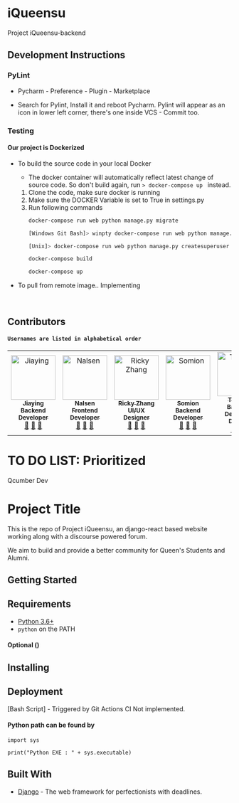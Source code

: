 # iQueensu
Project iQueensu-backend

## Development Instructions

### PyLint
- Pycharm - Preference - Plugin - Marketplace 

- Search for Pylint, Install it and reboot Pycharm.
Pylint will appear as an icon in lower left corner, there's one inside VCS - Commit too.

### Testing 

#### Our project is Dockerized

- To build the source code in your local Docker
    - The docker container will automatically reflect latest change of source code.
    So don't build again, run ```> docker-compose up ``` instead.
    
    1. Clone the code, make sure docker is running
    2. Make sure the DOCKER Variable is set to True in settings.py
    3. Run following commands
        ```bash
        docker-compose run web python manage.py migrate
        
        [Windows Git Bash]> winpty docker-compose run web python manage.py createsuperuser
        
        [Unix]> docker-compose run web python manage.py createsuperuser
        
        docker-compose build
        
        docker-compose up


        ```
- To pull from remote image.. Implementing

<a name="Contributors"/><br/>
## Contributors 
#### `Usernames are listed in alphabetical order`
<table>
    <tr>
              <td align="center"><a href="https://github.com/JiayingHuang"><img src="https://avatars0.githubusercontent.com/u/43382636?v=4" width="100px;" alt="Jiaying"/><br /><sub><b>Jiaying <br/> Backend <br/>Developer</b></sub></a><br/> <a href="https://github.com/Superskyyy/iQueensu/commits?author=JiayingHuang" title="Documentation">📖</a> <a href="#review-iQueensu" title="Reviewed Pull Requests">👀</a> <a href="#talk-iQueensu" title="Talks">📢</a></td>
      <td align="center"><a href="https://github.com/estKey"><img src="https://avatars3.githubusercontent.com/u/38852825?v=4" width="100px;" alt="Nalsen"/><br /><sub><b>Nalsen <br/> Frontend <br/>Developer</b></sub></a><br/> <a href="https://github.com/Superskyyy/iQueensu/commits?author=estKey" title="Documentation">📖</a> <a href="#review-iQueensu" title="Reviewed Pull Requests">👀</a> <a href="#talk-iQueensu" title="Talks">📢</a></td>  
      <td align="center"><a href="https://github.com/RickyZhangCA"><img src="https://avatars1.githubusercontent.com/u/16908811?v=4" width="100px;" alt="Ricky Zhang"/><br /><sub><b>Ricky Zhang <br/> UI/UX <br/>Designer</b></sub></a><br/> <a href="https://github.com/Superskyyy/iQueensu/commits?author=RickyZhangCA" title="Documentation">📖</a> <a href="#review-iQueensu" title="Reviewed Pull Requests">👀</a> <a href="#talk-iQueensu" title="Talks">📢</a></td>
      <td align="center"><a href="https://github.com/CalElFe"><img src="https://avatars2.githubusercontent.com/u/20739885?v=4" width="100px;" alt="Somion"/><br /><sub><b>Somion <br/> Backend <br/>Developer</b></sub></a><br/> <a href="https://github.com/Superskyyy/iQueensu/commits?author=CalEIFe" title="Documentation">📖</a> <a href="#review-iQueensu" title="Reviewed Pull Requests">👀</a> <a href="#talk-iQueensu" title="Talks">📢</a></td>
      <td align="center"><a href="https://github.com/MinamiKotor1"><img src="https://avatars1.githubusercontent.com/u/20905191?v=4" width="100px;" alt="Thomas"/><br /><sub><b>Thomas <br/>Backend Developer<br/>Devops</b></sub></a><br/> <a href="https://github.com/Superskyyy/iQueensu/commits?author=MinamiKotor1" title="Documentation">📖</a> <a href="#review-iQueensu" title="Reviewed Pull Requests">👀</a> <a href="#talk-iQueensu" title="Talks">📢</a></td>
    </tr>
</table>

# TO DO LIST: Prioritized 

Qcumber Dev


# Project Title

This is the repo of Project iQueensu, an django-react based website working along with a discourse powered forum. 

We aim to build and provide a better community for Queen's Students and Alumni.

## Getting Started


## Requirements

* [Python 3.6+](https://www.python.org/)
* `python` on the PATH

#### Optional ()

## Installing

## Deployment 

[Bash Script] - Triggered by Git Actions CI
Not implemented. 

#### Python path can be found by
  
```  
import sys
      
print("Python EXE : " + sys.executable)
```   

## Built With
* [Django](https://www.djangoproject.com/) - The web framework for perfectionists with deadlines.

